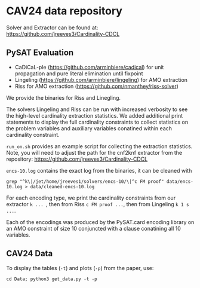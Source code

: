 # CAV24 data repository
Solver and Extractor can be found at: https://github.com/jreeves3/Cardinality-CDCL

## PySAT Evaluation

* CaDiCaL-ple (https://github.com/arminbiere/cadical) for unit propagation and pure literal elimination until fixpoint
* Lingeling (https://github.com/arminbiere/lingeling) for AMO extraction
* Riss for AMO extraction (https://github.com/nmanthey/riss-solver)

We provide the binaries for Riss and Linegling.

The solvers Lingeling and Riss can be run with increased verbosity to see the high-level cardinality extraction statistics. We added additional print statements to display the full cardinality constraints to collect statistics on the problem variables and auxiliary variables conatined within each cardinality constraint.

`run_on.sh` provides an example script for collecting the extraction statistics. Note, you will need to adjust the path for the cnf2knf extractor from the repository: https://github.com/jreeves3/Cardinality-CDCL

`encs-10.log` contains the exact log from the binaries, it can be cleaned with 

`grep "^k\|/jet/home/jreeves1/solvers/encs-10/\|^c FM proof" data/encs-10.log > data/cleaned-encs-10.log`

For each encoding type, we print the cardinality constraints from our extractor `k ... `, then from Riss `c FM proof ...`, then from Lingeling `k 1 s ...`.

Each of the encodings was produced by the PySAT.card encoding library on an AMO constraint of size 10 conjuncted with a clause conatining all 10 variables.

## CAV24 Data

To display the tables (`-t`) and plots (`-p`) from the paper, use:

`cd Data; python3 get_data.py -t -p`